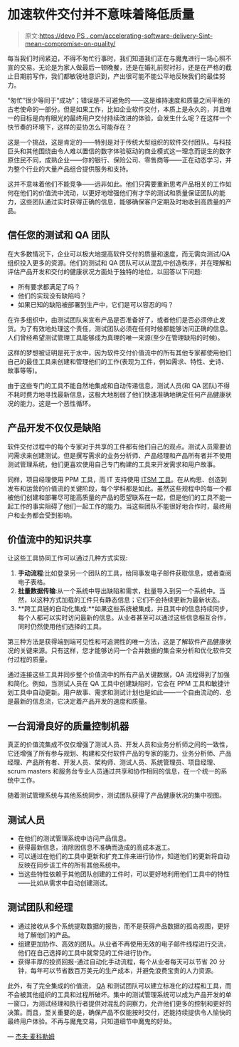 # 加速软件交付并不意味着降低质量

> 原文:[https://devo PS . com/accelerating-software-delivery-Sint-mean-compromise-on-quality/](https://devops.com/accelerating-software-delivery-doesnt-mean-compromising-on-quality/)

每当我们时间紧迫，不得不匆忙行事时，我们知道我们正在与魔鬼进行一场心照不宣的交易。无论是为家人做最后一顿晚餐，还是在婚礼前熨衬衫，还是在严格的截止日期前写作，我们都敏锐地意识到，产出很可能不能公平地反映我们的最佳努力。

“匆忙”很少等同于“成功”；错误是不可避免的——这是维持速度和质量之间平衡的古老使命的一部分。但是如果工作，比如企业软件交付，本质上是永久的，并且唯一的目标是向有眼光的最终用户交付持续改进的体验，会发生什么呢？在这样一个快节奏的环境下，这样的妥协怎么可能存在？

这是一个挑战，这是肯定的——特别是对于传统大型组织的软件交付团队。与科技巨头和其他围绕由令人难以置信的数字体验驱动的商业模式这一理念而诞生的数字原住民不同，成熟企业——你的银行、保险公司、零售商等——正在动态学习，并为整个行业的大量产品组合提供服务和支持。

这并不意味着他们不能竞争——远非如此。他们只需要重新思考产品相关的工作如何在他们的价值流中流动，以更好地增强他们有才华的测试和质量保证团队的能力，这些团队通过实时获得正确的信息，能够确保客户定期及时地收到高质量的产品。

## **信任您的测试和 QA 团队**

在大多数情况下，企业可以极大地提高软件交付的质量和速度，而无需向测试/QA 组织投入更多的资源。他们的测试和 QA 团队可以从混乱中创造秩序，并在理解和评估产品开发和交付的健康状况方面处于独特的地位，以回答以下问题:

*   所有要求都满足了吗？
*   他们的实现没有缺陷吗？
*   如果已知的缺陷被部署到生产中，它们是可以容忍的吗？

在许多组织中，由测试团队来宣布产品是否准备好了，或者他们是否必须停止发货。为了有效地处理这个责任，测试团队必须在任何时候都能够访问正确的信息。人们曾经希望测试管理工具能够成为真理的唯一来源(至少在管理缺陷的时候)。

这样的梦想被证明是死于水中，因为软件交付价值流中的所有其他专家都使用他们自己的最佳工具来创建和管理他们的工作(表现为工件，例如需求、特性、史诗、故事等等)。

由于这些专门的工具不能自然地集成和自动传递信息，测试人员(和 QA 团队)不得不耗时费力地寻找最新信息，这极大地削弱了他们快速准确地确定任何产品健康状况的能力。这是一个恶性循环。

## **产品开发不仅仅是缺陷**

软件交付过程中的每个专家对于共享的工件都有他们自己的观点。测试人员需要访问需求来创建测试。但是撰写需求的业务分析师、产品经理和产品所有者并不使用测试管理系统，他们更喜欢使用自己专门构建的工具来开发需求和用户故事。

同样，项目经理使用 PPM 工具，而 IT 支持使用 [ITSM 工具](https://en.wikipedia.org/wiki/IT_service_management#Tools)。在从构思、创造到发布和运营的价值流的关键阶段，每个学科都是如此。虽然这些规程中的每一个都被他们创建和部署尽可能高质量的产品的愿望联系在一起，但是他们的工具不能一起工作的事实阻碍了他们一起工作的能力。当这些团队不能很好地合作时，最终用户和业务都会受到影响。

## **价值流中的知识共享**

让这些工具协同工作可以通过几种方式实现:

1.  **手动流程**:比如登录另一个团队的工具，给同事发电子邮件获取信息，或者查阅电子表格。
2.  **批量数据传输**:从一个系统中导出缺陷和需求，批量导入到另一个系统中。当然，以这种方式加载的工件只有静态信息；它们不会持续更新为最新状态。
3.  **跨工具链的自动化集成:**如果这些系统被集成，并且其中的信息持续同步，每个人都可以实时访问最新的信息。从业者甚至可以通过这些信息相互合作，同时仍然使用他们选择的工具。

第三种方法是获得端到端可见性和可追溯性的唯一方法，这是了解软件产品健康状况的关键来源。只有这样，您才能够访问一个合并数据的集合来分析和优化软件交付过程的质量。

通过连接这些工具并同步整个价值流中的所有产品关键数据，QA 流程得到了加强和简化。例如，当测试人员在 QA 工具中创建缺陷时，它会在 PPM 工具和敏捷计划工具中自动更新。用户故事、需求和测试计划也是如此——一个自由流动的、总是最新的信息流，它决定着产品开发的速度和质量。

## **一台润滑良好的质量控制机器**

真正的价值流集成不仅仅增强了测试人员、开发人员和业务分析师之间的一致性，它还增强了所有参与规划、构建和交付软件产品的专家的能力。业务分析师、产品经理、产品所有者、开发人员、架构师、测试人员、系统管理员、项目经理、scrum masters 和服务台专业人员通过共享和协作相同的信息，在一个统一的系统中工作。

随着测试管理系统与其他系统同步，测试团队获得了产品健康状况的集中视图。

## **测试人员**

*   在他们的测试管理系统中访问产品信息。
*   获得最新信息，消除因信息不准确而造成的高成本返工。
*   可以通过在他们的工具中更新和扩充工件来进行协作，知道他们的更新将自动反映在同步该工件的所有其他系统中。
*   当这些特性依赖于其他团队创建的工件时，可以更好地利用他们工具中的特性——比如从需求中自动创建测试。

## **测试团队和经理**

*   通过接收从多个系统提取数据的报告，而不是获得产品数据的孤岛视图，更好地了解他们的产品。
*   组建更加协作、高效的团队。从业者不再使用无效的电子邮件线程进行交流，他们在自己选择的工具中就常见的工件进行协作。
*   获得丰厚的投资回报-通过自动化手动流程，每个从业者每天可以节省 20 分钟，每年可以节省数百万美元的生产成本，并避免浪费宝贵的人力资源。

此外，有了完全集成的价值流， [QA](https://devops.com/agile-qa-at-scale-software-testing-strategies-for-enterprise-teams/) 和测试团队可以建立标准化的过程和工具，而不会被其他组织的工具和过程所破坏。集中的测试管理系统可以成为产品开发的单一窗口，为测试经理和执行者提供对混乱的洞察力，允许他们更多的控制和更好的决策。而且，至关重要的是，确保产品不仅能按时交付，还能持续提供令人愉快的最终用户体验。不再与魔鬼交易，只知道细节中魔鬼的好处。

— [杰夫·麦科勒姆](https://devops.com/author/jeff-mccollum/)